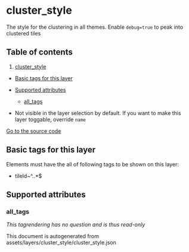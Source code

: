 cluster_style
===============





The style for the clustering in all themes. Enable `debug=true` to peak into clustered tiles

## Table of contents

1. [cluster_style](#cluster_style)

- [Basic tags for this layer](#basic-tags-for-this-layer)
- [Supported attributes](#supported-attributes)
    + [all_tags](#all_tags)


- Not visible in the layer selection by default. If you want to make this layer toggable, override `name`

[Go to the source code](../assets/layers/cluster_style/cluster_style.json)



Basic tags for this layer
---------------------------



Elements must have the all of following tags to be shown on this layer:

- tileId~^..*$

Supported attributes
----------------------

### all_tags

_This tagrendering has no question and is thus read-only_

This document is autogenerated from assets/layers/cluster_style/cluster_style.json